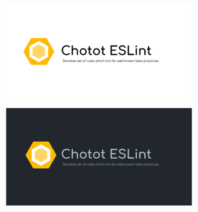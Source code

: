 <p align="center">
  <img
    alt="The Chotot Prettier logo concept, in light."
    src="./images/light-banner.png"
  />
</p>
<p align="center">
  <img
    alt="The Chotot Prettier logo concept, in dark."
    src="./images/dark-banner.png"
  />
</p>
